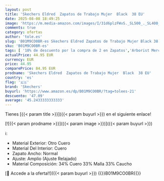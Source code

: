 ```yaml
---
layout: post
title: 'Skechers Eldred  Zapatos de Trabajo Mujer  Black  38 EU'
date: 2025-08-08 18:49:25
image: 'https://m.media-amazon.com/images/I/31d6plzFWvS._SL500_._SL400_.jpg'
comments: true
category: ofertas
author: 'tole.es'
slug: 'B01M9CO0BR-es Skechers Eldred Zapatos de Trabajo Mujer Black 38 EU'
sku: 'B01M9CO0BR-es'
tags: [ '10% de descuento por la compra de 2 en Zapatos','Arborist Merchandising Root','Buenos precios en moda','Calzado de industria y construcción para mujer','Calzado de trabajo para mujer','Compra 2, y obtén un 10% de descuento','Compra 2, y obtén un 10% de descuento_Shoes','Compre 2 y obtenga un 10 % de descuento','Compre 2 y obtenga un 10 % de descuento_Shoes1','ES Skechers PD','Moda','Moda Mujer','Self Service','Shoes','Special Features Stores','Tienda Skechers','Zapatillas de industria y construcción para mujer','Zapatos para mujer','c8538d25-3af9-48d3-aeff-5f3ce5572a36_0','c8538d25-3af9-48d3-aeff-5f3ce5572a36_1','c8538d25-3af9-48d3-aeff-5f3ce5572a36_2001','c8538d25-3af9-48d3-aeff-5f3ce5572a36_6301','c8538d25-3af9-48d3-aeff-5f3ce5572a36_7601','c8538d25-3af9-48d3-aeff-5f3ce5572a36_8401','c8538d25-3af9-48d3-aeff-5f3ce5572a36_9001','skechers','zapatos','🇪🇸', ]
actualPrice: 44.95 EUR
currency: EUR
price: 44.95
comparePrice: 84.95 EUR
prodname: 'Skechers Eldred  Zapatos de Trabajo Mujer  Black  38 EU'
country: 'es'
flag: '🇪🇸'
brand: 'Skechers'
buyurl: 'https://www.amazon.es/dp/B01M9CO0BR/?tag=tolees-21'
descuento: '47.09'
average: '45.2433333333333'
---
```


Tienes [{{< param title >}}]({{< param buyurl >}}) en el siguiente enlace!

[![{{< param prodname >}}]({{< param image >}})]({{< param buyurl >}})

ℹ️:

- Material Exterior: Otro Cuero
- Material Del Interior: Cuero
- Zapato Ancho: Normal
- Ajuste: Amplio (Ajuste Relajado)
- Material Composición: 34% Cuero 33% Malla 33% Caucho

[🛒 Accede a la oferta!!]({{< param buyurl >}})
{{<world>}}B01M9CO0BR{{</world>}}
